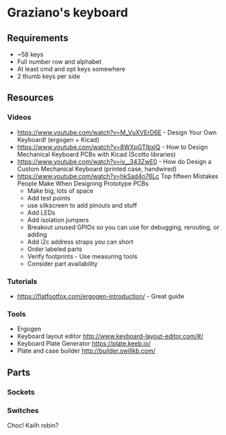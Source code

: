 # Graziano's keyboard
## Requirements
* ~58 keys
* Full number row and alphabet
* At least cmd and opt keys somewhere
* 2 thumb keys per side

## Resources
### Videos
* https://www.youtube.com/watch?v=M_VuXVErD6E - Design Your Own Keyboard! (ergogen + Kicad)
* https://www.youtube.com/watch?v=8WXpGTIbxlQ - How to Design Mechanical Keyboard PCBs with Kicad (Scotto libraries)
* https://www.youtube.com/watch?v=iv__343ZwE0 - How do Design a Custom Mechanical Keyboard (printed case, handwired)
* https://www.youtube.com/watch?v=hkSad4n76Lc Top fifteen Mistakes People Make When Designing Prototype PCBs
  * Make big, lots of space
  * Add test points
  * use silkscreen to add pinouts and stuff
  * Add LEDs
  * Add isolation jumpers
  * Breakout unused GPIOs so you can use for debugging, rerouting, or adding
  * Add i2c address straps you can short
  * Order labeled parts
  * Verify footprints - Use measuring tools
  * Consider part availability
### Tutorials
* https://flatfootfox.com/ergogen-introduction/ - Great guide

### Tools
* Ergogen
* Keyboard layout editor http://www.keyboard-layout-editor.com/#/
* Keyboard Plate Generator https://plate.keeb.io/
* Plate and case builder http://builder.swillkb.com/

## Parts
### Sockets
### Switches
Choc!
Kailh robin?
